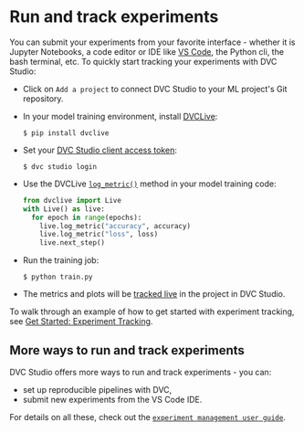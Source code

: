 # Run and track experiments

You can submit your experiments from your favorite interface - whether it is
Jupyter Notebooks, a code editor or IDE like [VS Code](/doc/vs-code-extension),
the Python cli, the bash terminal, etc. To quickly start tracking your
experiments with DVC Studio:

- Click on `Add a project` to connect DVC Studio to your ML project's Git
  repository.

- In your model training environment, install [DVCLive]:

  ```cli
  $ pip install dvclive
  ```

- Set your
  [DVC Studio client access token](/doc/studio/user-guide/account-management#client-access-tokens):

  ```cli
  $ dvc studio login
  ```

- Use the DVCLive [`log_metric()`](/doc/dvclive/live/log_metric#livelog_metric)
  method in your model training code:

  ```python
  from dvclive import Live
  with Live() as live:
    for epoch in range(epochs):
      live.log_metric("accuracy", accuracy)
      live.log_metric("loss", loss)
      live.next_step()
  ```

- Run the training job:

  ```cli
  $ python train.py
  ```

- The metrics and plots will be [tracked live][live-metrics-and-plots] in the
  project in DVC Studio.

To walk through an example of how to get started with experiment tracking, see
[Get Started: Experiment Tracking](/doc/start/experiments/experiment-tracking).

## More ways to run and track experiments

DVC Studio offers more ways to run and track experiments - you can:

- set up reproducible pipelines with DVC,
- submit new experiments from the VS Code IDE.

For details on all these, check out the
[`experiment management user guide`](/doc/studio/user-guide/experiments).

[live-metrics-and-plots]:
  /doc/studio/user-guide/experiments/live-metrics-and-plots
[dvclive]: /doc/dvclive
